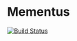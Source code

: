 # Mementus

[![Build Status](https://travis-ci.org/maetl/mementus.svg?branch=master)](https://travis-ci.org/maetl/mementus)
